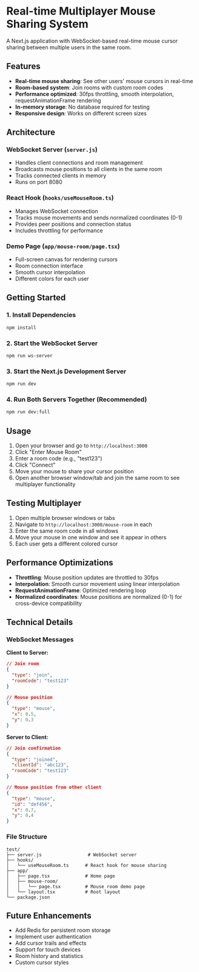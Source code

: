 # Real-time Multiplayer Mouse Sharing System

A Next.js application with WebSocket-based real-time mouse cursor sharing between multiple users in the same room.

## Features

- **Real-time mouse sharing**: See other users' mouse cursors in real-time
- **Room-based system**: Join rooms with custom room codes
- **Performance optimized**: 30fps throttling, smooth interpolation, requestAnimationFrame rendering
- **In-memory storage**: No database required for testing
- **Responsive design**: Works on different screen sizes

## Architecture

### WebSocket Server (`server.js`)
- Handles client connections and room management
- Broadcasts mouse positions to all clients in the same room
- Tracks connected clients in memory
- Runs on port 8080

### React Hook (`hooks/useMouseRoom.ts`)
- Manages WebSocket connection
- Tracks mouse movements and sends normalized coordinates (0-1)
- Provides peer positions and connection status
- Includes throttling for performance

### Demo Page (`app/mouse-room/page.tsx`)
- Full-screen canvas for rendering cursors
- Room connection interface
- Smooth cursor interpolation
- Different colors for each user

## Getting Started

### 1. Install Dependencies
```bash
npm install
```

### 2. Start the WebSocket Server
```bash
npm run ws-server
```

### 3. Start the Next.js Development Server
```bash
npm run dev
```

### 4. Run Both Servers Together (Recommended)
```bash
npm run dev:full
```

## Usage

1. Open your browser and go to `http://localhost:3000`
2. Click "Enter Mouse Room"
3. Enter a room code (e.g., "test123")
4. Click "Connect"
5. Move your mouse to share your cursor position
6. Open another browser window/tab and join the same room to see multiplayer functionality

## Testing Multiplayer

1. Open multiple browser windows or tabs
2. Navigate to `http://localhost:3000/mouse-room` in each
3. Enter the same room code in all windows
4. Move your mouse in one window and see it appear in others
5. Each user gets a different colored cursor

## Performance Optimizations

- **Throttling**: Mouse position updates are throttled to 30fps
- **Interpolation**: Smooth cursor movement using linear interpolation
- **RequestAnimationFrame**: Optimized rendering loop
- **Normalized coordinates**: Mouse positions are normalized (0-1) for cross-device compatibility

## Technical Details

### WebSocket Messages

**Client to Server:**
```json
// Join room
{
  "type": "join",
  "roomCode": "test123"
}

// Mouse position
{
  "type": "mouse",
  "x": 0.5,
  "y": 0.3
}
```

**Server to Client:**
```json
// Join confirmation
{
  "type": "joined",
  "clientId": "abc123",
  "roomCode": "test123"
}

// Mouse position from other client
{
  "type": "mouse",
  "id": "def456",
  "x": 0.7,
  "y": 0.4
}
```

### File Structure
```
test/
├── server.js                 # WebSocket server
├── hooks/
│   └── useMouseRoom.ts      # React hook for mouse sharing
├── app/
│   ├── page.tsx             # Home page
│   ├── mouse-room/
│   │   └── page.tsx         # Mouse room demo page
│   └── layout.tsx           # Root layout
└── package.json
```

## Future Enhancements

- Add Redis for persistent room storage
- Implement user authentication
- Add cursor trails and effects
- Support for touch devices
- Room history and statistics
- Custom cursor styles
